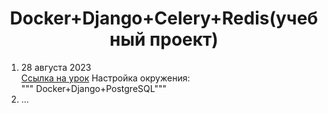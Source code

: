 <h1 align="center">Docker+Django+Celery+Redis(учебный проект)</h1>
<ol>
    <li>28 августа 2023<br><a href="https://youtu.be/XEjJpGv5BsY?si=sFkzkLznfjYvqD_9">Ссылка на урок</a> Настройка окружения:<br>
    """     Docker+Django+PostgreSQL"""</li>
    <li>...</li>
</ol>